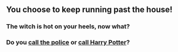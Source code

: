 ## You choose to keep running past the house!
### The witch is hot on your heels, now what? 
### Do you [call the police](call-police.md) or [call Harry Potter](call-harrypotter.md)?